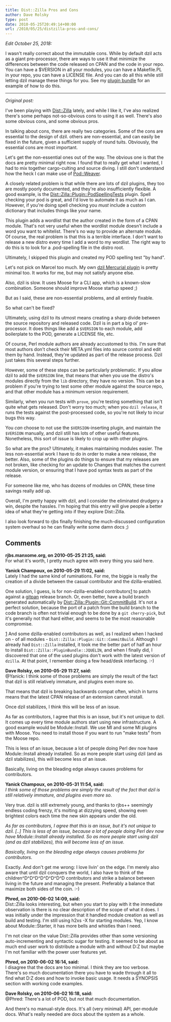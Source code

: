 ```yaml
---
title: Dist::Zilla Pros and Cons
author: Dave Rolsky
type: post
date: 2010-05-25T20:49:14+00:00
url: /2010/05/25/distzilla-pros-and-cons/
---
```

_Edit October 25, 2018:_

I wasn't really correct about the immutable cons. While by default dzil acts as a giant pre-processor, there are ways to use it that minimize the differences between the code released on CPAN and the code in your repo. You can have a $VERSION in all your modules, you can have a Makefile.PL in your repo, you can have a LICENSE file. And you can do all this while still letting dzil manage these things for you. See my [plugin bundle][1] for an example of how to do this.

* * *

_Original post:_

I've been playing with [Dist::Zilla][2] lately, and while I like it, I've also realized there's some perhaps not-so-obvious cons to using it as well. There's also some obvious cons, and some obvious pros.

In talking about cons, there are really two categories. Some of the cons are essential to the design of dzil. others are non-essential, and can easily be fixed in the future, given a sufficient supply of round tuits. Obviously, the essential cons are most important.

Let's get the non-essential ones out of the way. The obvious one is that the docs are pretty minimal right now. I found that to really get what I wanted, I had to mix together cargo-culting and source diving. I still don't understand how the heck I can make use of [Pod::Weaver][3].

A closely related problem is that while there are lots of dzil plugins, they too are mostly poorly documented, and they're also insufficiently flexible. A good example, is the [Dist::Zilla::Plugin::PodSpellingTests][4] plugin. Spell checking your pod is great, and I'd love to automate it as much as I can. However, if you're doing spell checking you _must_ include a custom dictionary that includes things like your name.

This plugin adds a wordlist that the author created in the form of a CPAN module. That's not very useful when the wordlist module doesn't include a word you want to whitelist. There's no way to provide an alternate module. Of course, the real problem is that this is a terrible interface. I don't want to release a new distro every time I add a word to my wordlist. The right way to do this is to look for a .pod-spelling file in the distro root.

Ultimately, I skipped this plugin and created my POD spelling test "by hand".

Let's not pick on Marcel too much. My own [dzil Mercurial plugin][5] is pretty minimal too. It works for me, but may not satisfy anyone else.

Also, dzil is slow. It uses Moose for a CLI app, which is a known-slow combination. Someone should improve Moose startup speed ;)

But as I said, these are non-essential problems, and all entirely fixable.

So what can't be fixed?

Ultimately, using dzil to its utmost means creating a sharp divide between the source repository and released code. Dzil is in part a big ol' pre-processor. It does things like add a `$VERSION` to each module, add boilerplate to the POD, generate a LICENSE file, etc.

Of course, Perl module authors are already accustomed to this. I'm sure that most authors don't check their META.yml files into source control and edit them by hand. Instead, they're updated as part of the release process. Dzil just takes this several steps further.

However, some of these steps can be particularly problematic. If you allow dzil to add the `$VERSION` line, that means that when you use the distro's modules directly from the `lib` directory, they have no version. This can be a problem if you're trying to test some other module against the source repo, and that other module has a minimum version requirement.

Similarly, when you run tests with `prove`, you're testing something that isn't quite what gets released. Don't worry too much; when you `dzil release`, it runs the tests against the post-processed code, so you're not likely to incur bugs this way.

You _can_ choose to not use the `$VERSION`-inserting plugin, and maintain the `$VERSION` manually, and dzil still has lots of other useful features. Nonetheless, this sort of issue is likely to crop up with other plugins.

So what are the pros? Ultimately, it makes maintaining modules easier. The less non-essential work I have to do in order to make a new release, the better. Also, some of the plugins do things to ensure that my releases are not broken, like checking for an update to Changes that matches the current module version, or ensuring that I have pod syntax tests as part of the release.

For someone like me, who has dozens of modules on CPAN, these time savings really add up.

Overall, I'm pretty happy with dzil, and I consider the eliminated drudgery a win, despite the hassles. I'm hoping that this entry will give people a better idea of what they're getting into if they explore Dist::Zilla.

I also look forward to rjbs finally finishing the much-discussed configuration system overhaul so he can finally write some damn docs ;)

 [1]: https://metacpan.org/release/Dist-Zilla-PluginBundle-DROLSKY
 [2]: http://dzil.org
 [3]: http://search.cpan.org/dist/Pod-Weaver
 [4]: http://search.cpan.org/dist/Dist-Zilla-Plugin-PodSpellingTests
 [5]: http://search.cpan.org/dist/Dist-Zilla-Plugin-Mercurial

## Comments

**rjbs.manxome.org, on 2010-05-25 21:25, said:**  
For what it's worth, I pretty much agree with every thing you said here.

**Yanick Champoux, on 2010-05-29 11:02, said:**  
Lately I had the same kind of ruminations. For me, the biggie is really the creation of a divide between the casual contributor and the dzilla-enabled.

One solution, I guess, is for non-dzilla-enabled contributors[1] to patch against a <a href="http://www.github.com/gitpan" rel="nofollow">gitpan</a> release branch. Or, even better, have a build branch generated automatically by <a href="http://search.cpan.org/~jquelin/Dist-Zilla-Plugin-Git-1.101330/lib/Dist/Zilla/Plugin/Git/CommitBuild.pm" rel="nofollow">Dist::Zilla::Plugin::Git::CommitBuild</a>. It's not a perfect solution, because the port of a patch from the build branch to the code branch is often not trivial enough to be done by a `git cherry-pick`, but it's generally not that hard either, and seems to be the most reasonable compromise.

[1] And some dzilla-enabled contributors as well, as I realized when I hacked on - of all modules - `Dist::Zilla::Plugin::Git::CommitBuild`. Although I already had `Dist::Zilla` installed, it took me the better part of half an hour to install `Dist::Zilla::PluginBundle::JQUELIN`, and when I finally did, I discovered that one of the used plugins don't work with the latest version of `dzilla`. At that point, I remember doing a few head/desk interfacing. :-)

**Dave Rolsky, on 2010-05-29 11:27, said:**  
@Yanick: I think some of those problems are simply the result of the fact that dzil is still relatively immature, and plugins even more so.

That means that dzil is breaking backwards compat often, which in turns means that the latest CPAN release of an extension cannot install.

Once dzil stabilizes, I think this will be less of an issue.

As far as contributors, I agree that this is an issue, but it's not unique to dzil. It comes up every time module authors start using new infrastructure. A good example would be Module::Install. We use MI and some MI plugins with Moose. You need to install those if you want to run "make tests" from the Moose repo.

This is less of an issue, because a lot of people doing Perl dev now have Module::Install already installed. So as more people start using dzil (and as dzil stabilizes), this will become less of an issue.

Basically, living on the bleading edge always causes problems for contributors.

**Yanick Champoux, on 2010-05-31 11:54, said:**  
_I think some of those problems are simply the result of the fact that dzil is still relatively immature, and plugins even more so._

Very true. dzil is still extremely young, and thanks to rjbs++ seemingly endless coding frenzy, it's molting at dizzying speed, showing even brightest colors each time the new skin appears under the old. 

_As far as contributors, I agree that this is an issue, but it's not unique to dzil. [..] This is less of an issue, because a lot of people doing Perl dev now have Module::Install already installed. So as more people start using dzil (and as dzil stabilizes), this will become less of an issue._ 

_Basically, living on the bleading edge always causes problems for contributors._

Exactly. And don't get me wrong: I love livin' on the edge. I'm merely also aware that until dzil conquers the world, I also have to think of the children^D^D^D^D^D^D^D^D contributors and strike a balance between living in the future and managing the present. Preferably a balance that maximize both sides of the coin. :-)

**Phred, on 2010-06-02 14:09, said:**  
Dist::Zilla looks interesting, but when you start to play with it the immediate observation is there is no clear description of the scope of what it does. I was initially under the impression that it handled module creation as well as build and testing. I'm still using h2xs -X for starting modules. Yep, I know about Module::Starter, it has more bells and whistles than I need.

I'm not clear on the value Dist::Zilla provides other than some versioning auto-incrementing and syntactic sugar for testing. It seemed to be about as much end user work to distribute a module with and without D:Z but maybe I'm not familiar with the power user features yet.

**Phred, on 2010-06-02 16:14, said:**  
I disagree that the docs are too minimal. I think they are too verbose. There's so much documentation there you have to wade through it all to find what D:Z does and how to invoke basic usage. It needs a SYNOPSIS section with working code examples.

**Dave Rolsky, on 2010-06-02 16:18, said:**  
@Phred: There's a lot of POD, but not that much documentation.

And there's no manual-style docs. It's all (very minimal) API, per-module docs. What's really needed are docs about the system as a whole.
